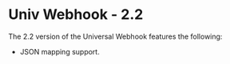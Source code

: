 # Univ Webhook - 2.2

The 2.2 version of the Universal Webhook features the following:

* JSON mapping support.
